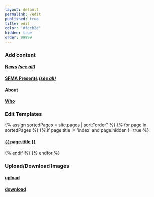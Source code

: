 ```yaml
---
layout: default
permalink: /edit
published: true
title: edit
color: '#fecb2e'
hidden: true
order: 99999
---
```


<p>
<h3>Add content</h3>
<h4>
  <a href="http://prose.io/#san-francisco-music-alliance/sfmusicalliance.org/new/master/_news" target="_blank">News</a>
  <a href="http://prose.io/#san-francisco-music-alliance/sfmusicalliance.org/tree/master/_news" target="_blank"><i>(see all)</i></a>
</h4>
<h4>
  <a href="http://prose.io/#san-francisco-music-alliance/sfmusicalliance.org/new/master/_sfmapresents" target="_blank">SFMA Presents</a>
  <a href="http://prose.io/#san-francisco-music-alliance/sfmusicalliance.org/tree/master/_sfmapresents" target="_blank"><i>(see all)</i></a>
</h4>

<h4>
  <a href="http://prose.io/#san-francisco-music-alliance/sfmusicalliance.org/tree/master/_data/about" target="_blank">About</a>
</h4>

<h4>
  <a href="http://prose.io/#san-francisco-music-alliance/sfmusicalliance.org/tree/master/_data/who" target="_blank">Who</a>
</h4>
</p>

<p>
<h3>Edit Templates</h3>

{% assign sortedPages = site.pages | sort:"order" %}
{% for page in sortedPages %}
  {% if page.title !=  'index' and page.hidden != true %}
<h4><a href="http://prose.io/#san-francisco-music-alliance/sfmusicalliance.org/edit/master/{{ page.path }}" target="_blank">{{ page.title }}</a></h4>
  {% endif %}
{% endfor %}
</p>

<p>
<h3>Upload/Download Images</h3>

<h4>
  <a href="https://github.com/san-francisco-music-alliance/sfmusicalliance.org/upload/master/media" target="_blank">upload</a>
</h4>
<h4>
  <a href="https://github.com/san-francisco-music-alliance/sfmusicalliance.org/tree/master/media" target="_blank">download</a>
</h4>
</p>
